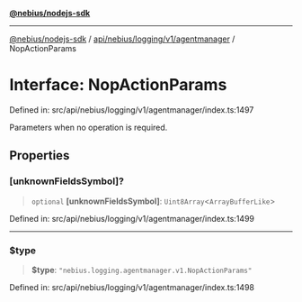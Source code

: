[**@nebius/nodejs-sdk**](../../../../../../README.md)

***

[@nebius/nodejs-sdk](../../../../../../README.md) / [api/nebius/logging/v1/agentmanager](../README.md) / NopActionParams

# Interface: NopActionParams

Defined in: src/api/nebius/logging/v1/agentmanager/index.ts:1497

Parameters when no operation is required.

## Properties

### \[unknownFieldsSymbol\]?

> `optional` **\[unknownFieldsSymbol\]**: `Uint8Array`\<`ArrayBufferLike`\>

Defined in: src/api/nebius/logging/v1/agentmanager/index.ts:1499

***

### $type

> **$type**: `"nebius.logging.agentmanager.v1.NopActionParams"`

Defined in: src/api/nebius/logging/v1/agentmanager/index.ts:1498
